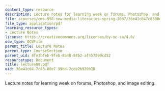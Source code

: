 ```yaml
---
content_type: resource
description: Lecture notes for learning week on forums, Photoshop, and image editing.
file: /courses/cms-998-new-media-literacies-spring-2007/36e41c047c8380e799dd2cde2b920b28_lecture08.pdf
file_type: application/pdf
learning_resource_types:
- Lecture Notes
license: https://creativecommons.org/licenses/by-nc-sa/4.0/
ocw_type: OCWFile
parent_title: Lecture Notes
parent_type: CourseSection
parent_uid: 8fe3bfeb-9feb-8a40-84b2-af457599cd52
resourcetype: Document
title: lecture08.pdf
uid: 36e41c04-7c83-80e7-99dd-2cde2b920b28
---
```

Lecture notes for learning week on forums, Photoshop, and image editing.